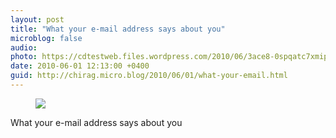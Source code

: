 ```yaml
---
layout: post
title: "What your e-mail address says about you"
microblog: false
audio: 
photo: https://cdtestweb.files.wordpress.com/2010/06/3ace8-0spqatc7xmip7t4um.jpg
date: 2010-06-01 12:13:00 +0400
guid: http://chirag.micro.blog/2010/06/01/what-your-email.html
---
```

<figure><img src="https://cdtestweb.files.wordpress.com/2010/06/3ace8-0spqatc7xmip7t4um.jpg"></figure><p>What your e-mail address says about you</p>
